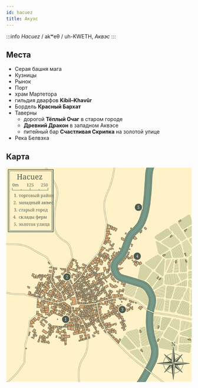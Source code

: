 ```yaml
---
id: hacuez
title: Акуэс
---
```


:::info *Hacuez*
/ akʷeθ / uh-KWETH, *Аквэс*
:::

## Места

- Серая башня мага
- Кузницы
- Рынок
- Порт
- храм Мартетора
- гильдия дварфов **Kibil–Khavûr**
- Бордель **Красный Бархат**
- Таверны
    - дорогой **Тёплый Очаг** в старом городе
    - **Древний Дракон** в западном Аквэсе
    - питейный бар **Счастливая Скрипка** на золотой улице
- Река Белвэха

## Карта

![Hacuez](/img/hacuez.svg)
